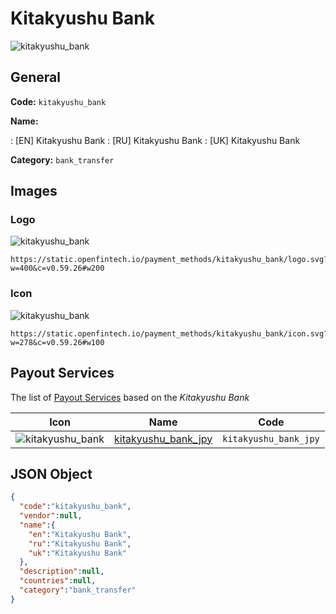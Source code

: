 
# Kitakyushu Bank 
![kitakyushu_bank](https://static.openfintech.io/payment_methods/kitakyushu_bank/logo.svg?w=400&c=v0.59.26#w200)  

## General 
**Code:** `kitakyushu_bank` 
 
**Name:** 
 
:	[EN] Kitakyushu Bank 
:	[RU] Kitakyushu Bank 
:	[UK] Kitakyushu Bank 
 
**Category:** `bank_transfer` 
 

## Images 

### Logo 
![kitakyushu_bank](https://static.openfintech.io/payment_methods/kitakyushu_bank/logo.svg?w=400&c=v0.59.26#w200)  

```
https://static.openfintech.io/payment_methods/kitakyushu_bank/logo.svg?w=400&c=v0.59.26#w200
```  

### Icon 
![kitakyushu_bank](https://static.openfintech.io/payment_methods/kitakyushu_bank/icon.svg?w=278&c=v0.59.26#w100)  

```
https://static.openfintech.io/payment_methods/kitakyushu_bank/icon.svg?w=278&c=v0.59.26#w100
```  

## Payout Services 
 
The list of [Payout Services](/payout-services/) based on the _Kitakyushu Bank_ 

|Icon|Name|Code| 
|:---:|:---:|:---:| 
|![kitakyushu_bank](https://static.openfintech.io/payout_methods/kitakyushu_bank/icon.svg?w=278&c=v0.59.26#w40) |[kitakyushu_bank_jpy](/payout-services/kitakyushu_bank_jpy/)|`kitakyushu_bank_jpy`| 
 

## JSON Object 

```json
{
  "code":"kitakyushu_bank",
  "vendor":null,
  "name":{
    "en":"Kitakyushu Bank",
    "ru":"Kitakyushu Bank",
    "uk":"Kitakyushu Bank"
  },
  "description":null,
  "countries":null,
  "category":"bank_transfer"
}
```  
